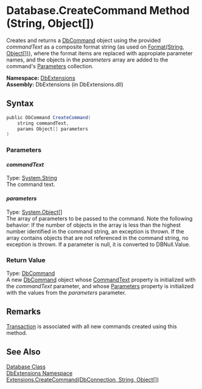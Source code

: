 Database.CreateCommand Method (String, Object[])
================================================
Creates and returns a [DbCommand][1] object using the provided *commandText* as a composite format string (as used on [Format(String, Object[])][2]), where the format items are replaced with appropiate parameter names, and the objects in the *parameters* array are added to the command's [Parameters][3] collection.

**Namespace:** [DbExtensions][4]  
**Assembly:** DbExtensions (in DbExtensions.dll)

Syntax
------

```csharp
public DbCommand CreateCommand(
	string commandText,
	params Object[] parameters
)
```

### Parameters

#### *commandText*
Type: [System.String][5]  
The command text.

#### *parameters*
Type: [System.Object][6][]  
The array of parameters to be passed to the command. Note the following behavior: If the number of objects in the array is less than the highest number identified in the command string, an exception is thrown. If the array contains objects that are not referenced in the command string, no exception is thrown. If a parameter is null, it is converted to DBNull.Value.

### Return Value
Type: [DbCommand][1]  
 A new [DbCommand][1] object whose [CommandText][7] property is initialized with the *commandText* parameter, and whose [Parameters][3] property is initialized with the values from the *parameters* parameter. 

Remarks
-------
[Transaction][8] is associated with all new commands created using this method. 

See Also
--------
[Database Class][9]  
[DbExtensions Namespace][4]  
[Extensions.CreateCommand(DbConnection, String, Object[])][10]  

[1]: http://msdn.microsoft.com/en-us/library/852d01k6
[2]: http://msdn.microsoft.com/en-us/library/b1csw23d
[3]: http://msdn.microsoft.com/en-us/library/9czdkzd1
[4]: ../README.md
[5]: http://msdn.microsoft.com/en-us/library/s1wwdcbf
[6]: http://msdn.microsoft.com/en-us/library/e5kfa45b
[7]: http://msdn.microsoft.com/en-us/library/9d2hk99t
[8]: Transaction.md
[9]: README.md
[10]: ../Extensions/CreateCommand_4.md